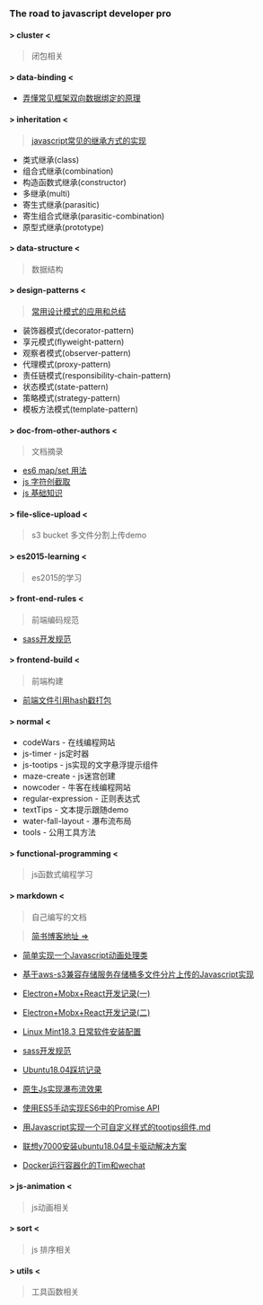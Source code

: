 ### __The road to javascript developer pro__


#### > cluster <

>闭包相关  

####  > data-binding <

* [弄懂常见框架双向数据绑定的原理](./data-binding/README.md)

#### > inheritation <
>[javascript常见的继承方式的实现](./inheritation/README.md)

* 类式继承(class)
* 组合式继承(combination)
* 构造函数式继承(constructor)
* 多继承(multi)
* 寄生式继承(parasitic)
* 寄生组合式继承(parasitic-combination)
* 原型式继承(prototype)

#### > data-structure <
>数据结构

#### > design-patterns <

> [常用设计模式的应用和总结](./design-patterns/README.md)

* 装饰器模式(decorator-pattern)
* 享元模式(flyweight-pattern)
* 观察者模式(observer-pattern)
* 代理模式(proxy-pattern)
* 责任链模式(responsibility-chain-pattern)
* 状态模式(state-pattern)
* 策略模式(strategy-pattern)
* 模板方法模式(template-pattern)

#### > doc-from-other-authors <
> 文档摘录

* [es6 map/set 用法](./doc-from-other-authors/es6-map-set.md)
* [js 字符创截取](./doc-from-other-authors/js字符串截取函数.md)
* [js 基础知识](./doc-from-other-authors/js-basic.md)

#### > file-slice-upload <
>  s3 bucket 多文件分割上传demo

#### > es2015-learning <

>es2015的学习  

#### > front-end-rules  <

>前端编码规范  

* [sass开发规范](./front-end-rules/sass开发规范.md)

#### > frontend-build <

>前端构建

* [前端文件引用hash戳打包](./frontend-build/frontend-version-package/README.md)

#### > normal <

* codeWars - 在线编程网站  
* js-timer - js定时器  
* js-tootips - js实现的文字悬浮提示组件 
* maze-create - js迷宫创建 
* nowcoder - 牛客在线编程网站  
* regular-expression - 正则表达式  
* textTips - 文本提示跟随demo  
* water-fall-layout - 瀑布流布局 
* tools - 公用工具方法  

#### > functional-programming <

>js函数式编程学习  

#### > markdown <
>自己编写的文档  

> [简书博客地址 => ](https://www.jianshu.com/u/d5c8b784c1d0)

* [简单实现一个Javascript动画处理类](./markdown/简单实现一个Javascript动画处理类.md)

* [基于aws-s3兼容存储服务存储桶多文件分片上传的Javascript实现](./markdown/基于aws-s3兼容存储服务存储桶多文件分片上传的Javascript实现.md)

* [Electron+Mobx+React开发记录(一)](./markdown/Electron+Mobx+React开发记录(一).md)

* [Electron+Mobx+React开发记录(二)](./markdown/Electron+Mobx+React开发记录(二).md)

* [Linux Mint18.3 日常软件安装配置](./markdown/linux-mint-configure.md)

* [sass开发规范](./markdown/sass开发规范.md)

* [Ubuntu18.04踩坑记录](./markdown/Ubuntu18.04踩坑记录.md)

* [原生Js实现瀑布流效果](./markdown/water-fall-layout.md)

* [使用ES5手动实现ES6中的Promise API](./markdown/使用ES5实现ES6中的Promise.md)

* [用Javascript实现一个可自定义样式的tootips组件.md](./markdown/用Javascript实现一个可自定义样式的tootips组件.md)

* [联想y7000安装ubuntu18.04显卡驱动解决方案](./markdown/联想y7000安装ubuntu18.04显卡驱动解决方案.md)

* [Docker运行容器化的Tim和wechat](./markdown/Docker运行容器化的Tim和wechat.md)

#### > js-animation  <

>js动画相关  

#### > sort <

>js 排序相关

#### > utils < 

>工具函数相关